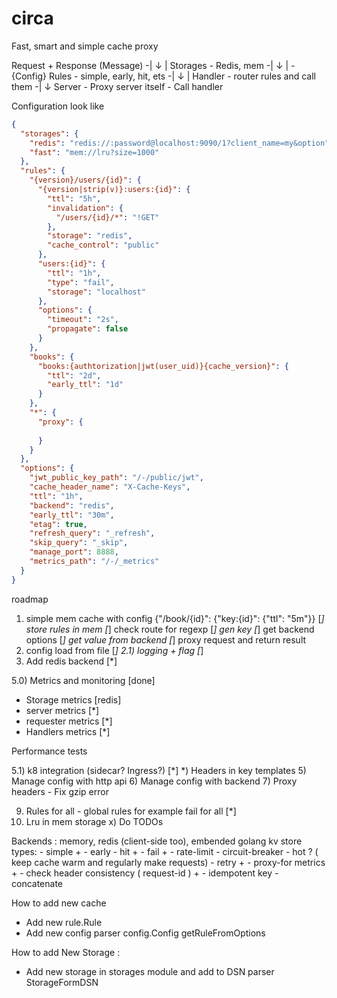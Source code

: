 # circa

Fast, smart and simple cache proxy 

Request + Response (Message)         -|
↓                                     |
Storages - Redis, mem                -| 
↓                                     |  - {Config} 
Rules - simple, early, hit, ets      -|
↓                                     |
Handler - router rules and call them -|
↓
Server - Proxy server itself - Call handler

Configuration look like
```json
{
  "storages": {
    "redis": "redis://:password@localhost:9090/1?client_name=my&option",
    "fast": "mem://lru?size=1000"
  },
  "rules": {
    "{version}/users/{id}": {
      "{version|strip(v)}:users:{id}": {
        "ttl": "5h",
        "invalidation": {
          "/users/{id}/*": "!GET"
        },
        "storage": "redis",
        "cache_control": "public"
      },
      "users:{id}": {
        "ttl": "1h",
        "type": "fail",
        "storage": "localhost"
      },
      "options": {
        "timeout": "2s",
        "propagate": false
      }
    },
    "books": {
      "books:{authtorization|jwt(user_uid)}{cache_version}": {
        "ttl": "2d",
        "early_ttl": "1d"
      }
    },
    "*": {
      "proxy": {
        
      }
    }
  },
  "options": {
    "jwt_public_key_path": "/-/public/jwt", 
    "cache_header_name": "X-Cache-Keys",
    "ttl": "1h",
    "backend": "redis",
    "early_ttl": "30m",
    "etag": true,
    "refresh_query": "_refresh",
    "skip_query": "_skip",
    "manage_port": 8888,
    "metrics_path": "/-/_metrics"
  }
}

```

roadmap
1) simple mem cache with config {"/book/{id}": {"key:{id}": {"ttl": "5m"}}
    [*] store rules in mem 
    [*] check route for regexp 
    [*] gen key
    [*] get backend options
    [*] get value from backend
    [*] proxy request and return result
2) config load from file [*]
2.1) logging + flag [*]
3) Add redis backend [*]
   
5.0) Metrics and monitoring [done]
   - Storage metrics [redis]
   - server metrics [*]
   - requester metrics [*]
   - Handlers metrics [*]
    
Performance tests

5.1) k8 integration (sidecar? Ingress?) [*]
*) Headers in key templates
5) Manage config with http api
6) Manage config with backend 
7) Proxy headers  - Fix gzip error 

9) Rules for all - global rules for example fail for all  [*]
10) Lru in mem storage 
x) Do TODOs

Backends : memory, redis (client-side too), embended golang kv store
types: 
    - simple +
    - early 
    - hit +
    - fail +
    - rate-limit 
    - circuit-breaker
    - hot ? ( keep cache warm and regularly make requests)
    - retry +
    - proxy-for metrics +
    - check header consistency ( request-id ) + 
    - idempotent key
    - concatenate



How to add new cache 
 - Add new rule.Rule
 - Add new config parser config.Config  getRuleFromOptions

How to add New Storage :
 - Add new storage in storages module and add to DSN parser StorageFormDSN 